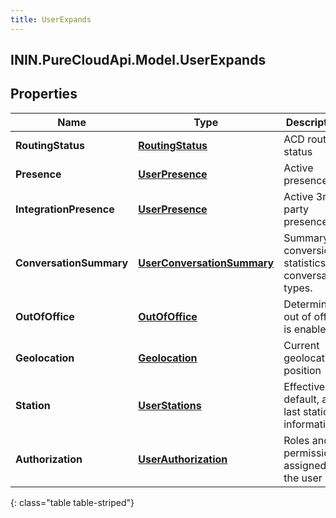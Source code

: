 ```yaml
---
title: UserExpands
---
```

## ININ.PureCloudApi.Model.UserExpands

## Properties

|Name | Type | Description | Notes|
|------------ | ------------- | ------------- | -------------|
| **RoutingStatus** | [**RoutingStatus**](RoutingStatus.html) | ACD routing status | [optional] |
| **Presence** | [**UserPresence**](UserPresence.html) | Active presence | [optional] |
| **IntegrationPresence** | [**UserPresence**](UserPresence.html) | Active 3rd party presence | [optional] |
| **ConversationSummary** | [**UserConversationSummary**](UserConversationSummary.html) | Summary of conversion statistics for conversation types. | [optional] |
| **OutOfOffice** | [**OutOfOffice**](OutOfOffice.html) | Determine if out of office is enabled | [optional] |
| **Geolocation** | [**Geolocation**](Geolocation.html) | Current geolocation position | [optional] |
| **Station** | [**UserStations**](UserStations.html) | Effective, default, and last station information | [optional] |
| **Authorization** | [**UserAuthorization**](UserAuthorization.html) | Roles and permissions assigned to the user | [optional] |
{: class="table table-striped"}


